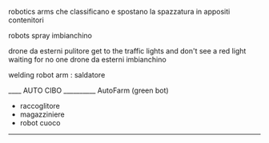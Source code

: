 robotics arms che classificano e spostano la spazzatura in appositi contenitori

robots spray imbianchino

drone da esterni pulitore
 get to the traffic lights and don't see a red light waiting for no one
drone da esterni imbianchino

welding robot arm : saldatore


____ AUTO CIBO __________
AutoFarm (green bot)
+ raccoglitore
+ magazziniere
+ robot cuoco
____________________
